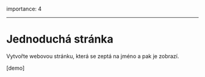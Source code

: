 importance: 4

---

# Jednoduchá stránka

Vytvořte webovou stránku, která se zeptá na jméno a pak je zobrazí.

[demo]
